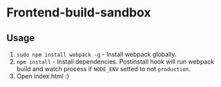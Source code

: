 # Frontend-build-sandbox

## Usage

1. ```sudo npm install webpack -g``` - Install webpack globally.
2. ```npm install``` - Install dependencies. Postinstall hook will run webpack build and watch process if ```NODE_ENV``` setted to not ```production```.
3. Open index.html :)

